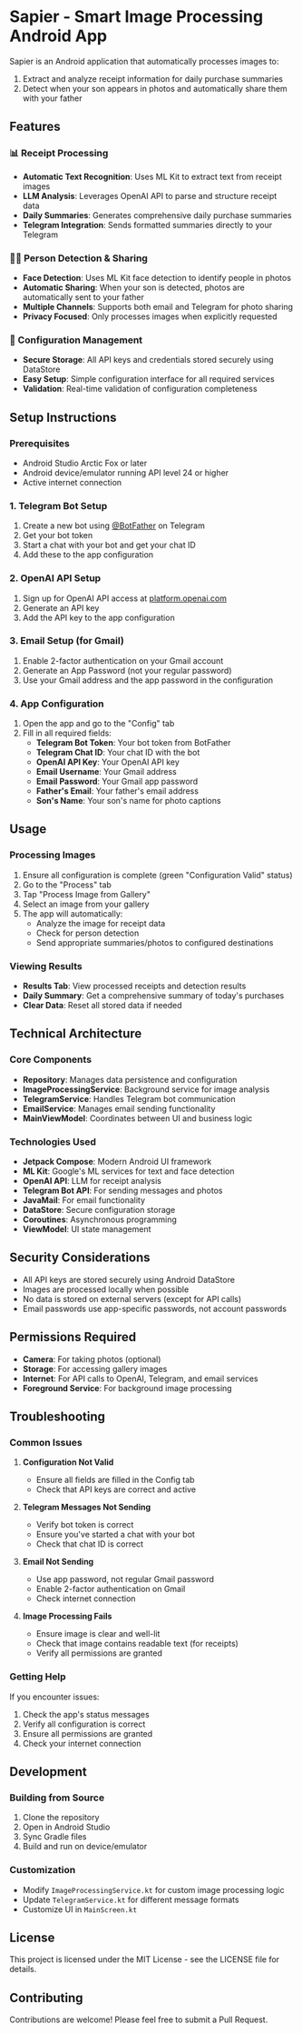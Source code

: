 # Sapier - Smart Image Processing Android App

Sapier is an Android application that automatically processes images to:
1. Extract and analyze receipt information for daily purchase summaries
2. Detect when your son appears in photos and automatically share them with your father

## Features

### 📊 Receipt Processing
- **Automatic Text Recognition**: Uses ML Kit to extract text from receipt images
- **LLM Analysis**: Leverages OpenAI API to parse and structure receipt data
- **Daily Summaries**: Generates comprehensive daily purchase summaries
- **Telegram Integration**: Sends formatted summaries directly to your Telegram

### 👨‍👦 Person Detection & Sharing
- **Face Detection**: Uses ML Kit face detection to identify people in photos
- **Automatic Sharing**: When your son is detected, photos are automatically sent to your father
- **Multiple Channels**: Supports both email and Telegram for photo sharing
- **Privacy Focused**: Only processes images when explicitly requested

### 🔧 Configuration Management
- **Secure Storage**: All API keys and credentials stored securely using DataStore
- **Easy Setup**: Simple configuration interface for all required services
- **Validation**: Real-time validation of configuration completeness

## Setup Instructions

### Prerequisites
- Android Studio Arctic Fox or later
- Android device/emulator running API level 24 or higher
- Active internet connection

### 1. Telegram Bot Setup
1. Create a new bot using [@BotFather](https://t.me/botfather) on Telegram
2. Get your bot token
3. Start a chat with your bot and get your chat ID
4. Add these to the app configuration

### 2. OpenAI API Setup
1. Sign up for OpenAI API access at [platform.openai.com](https://platform.openai.com)
2. Generate an API key
3. Add the API key to the app configuration

### 3. Email Setup (for Gmail)
1. Enable 2-factor authentication on your Gmail account
2. Generate an App Password (not your regular password)
3. Use your Gmail address and the app password in the configuration

### 4. App Configuration
1. Open the app and go to the "Config" tab
2. Fill in all required fields:
   - **Telegram Bot Token**: Your bot token from BotFather
   - **Telegram Chat ID**: Your chat ID with the bot
   - **OpenAI API Key**: Your OpenAI API key
   - **Email Username**: Your Gmail address
   - **Email Password**: Your Gmail app password
   - **Father's Email**: Your father's email address
   - **Son's Name**: Your son's name for photo captions

## Usage

### Processing Images
1. Ensure all configuration is complete (green "Configuration Valid" status)
2. Go to the "Process" tab
3. Tap "Process Image from Gallery"
4. Select an image from your gallery
5. The app will automatically:
   - Analyze the image for receipt data
   - Check for person detection
   - Send appropriate summaries/photos to configured destinations

### Viewing Results
- **Results Tab**: View processed receipts and detection results
- **Daily Summary**: Get a comprehensive summary of today's purchases
- **Clear Data**: Reset all stored data if needed

## Technical Architecture

### Core Components
- **Repository**: Manages data persistence and configuration
- **ImageProcessingService**: Background service for image analysis
- **TelegramService**: Handles Telegram bot communication
- **EmailService**: Manages email sending functionality
- **MainViewModel**: Coordinates between UI and business logic

### Technologies Used
- **Jetpack Compose**: Modern Android UI framework
- **ML Kit**: Google's ML services for text and face detection
- **OpenAI API**: LLM for receipt analysis
- **Telegram Bot API**: For sending messages and photos
- **JavaMail**: For email functionality
- **DataStore**: Secure configuration storage
- **Coroutines**: Asynchronous programming
- **ViewModel**: UI state management

## Security Considerations

- All API keys are stored securely using Android DataStore
- Images are processed locally when possible
- No data is stored on external servers (except for API calls)
- Email passwords use app-specific passwords, not account passwords

## Permissions Required

- **Camera**: For taking photos (optional)
- **Storage**: For accessing gallery images
- **Internet**: For API calls to OpenAI, Telegram, and email services
- **Foreground Service**: For background image processing

## Troubleshooting

### Common Issues

1. **Configuration Not Valid**
   - Ensure all fields are filled in the Config tab
   - Check that API keys are correct and active

2. **Telegram Messages Not Sending**
   - Verify bot token is correct
   - Ensure you've started a chat with your bot
   - Check that chat ID is correct

3. **Email Not Sending**
   - Use app password, not regular Gmail password
   - Enable 2-factor authentication on Gmail
   - Check internet connection

4. **Image Processing Fails**
   - Ensure image is clear and well-lit
   - Check that image contains readable text (for receipts)
   - Verify all permissions are granted

### Getting Help

If you encounter issues:
1. Check the app's status messages
2. Verify all configuration is correct
3. Ensure all permissions are granted
4. Check your internet connection

## Development

### Building from Source
1. Clone the repository
2. Open in Android Studio
3. Sync Gradle files
4. Build and run on device/emulator

### Customization
- Modify `ImageProcessingService.kt` for custom image processing logic
- Update `TelegramService.kt` for different message formats
- Customize UI in `MainScreen.kt`

## License

This project is licensed under the MIT License - see the LICENSE file for details.

## Contributing

Contributions are welcome! Please feel free to submit a Pull Request.
